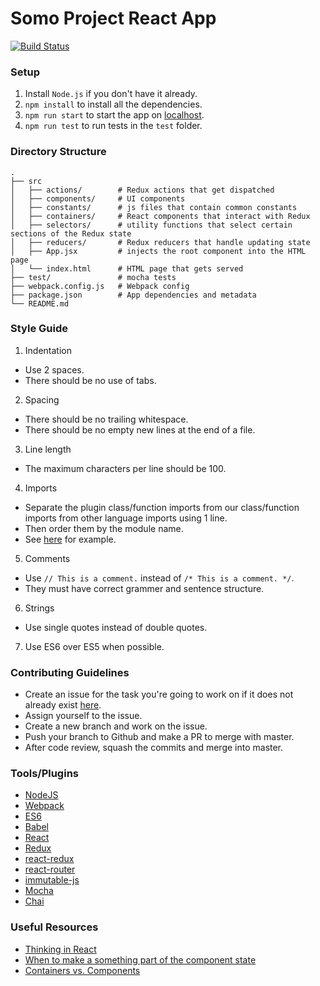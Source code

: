 # Somo Project React App

[![Build Status](https://circleci.com/gh/uwblueprint/somo-react.svg?style=shield&circle-token=445bca6f896b95053abd7429c03e39eb84d3ddcf)](https://circleci.com/gh/uwblueprint/somo-react)

### Setup
1. Install `Node.js` if you don't have it already.
2. `npm install` to install all the dependencies.
3. `npm run start` to start the app on [localhost](http://localhost:8080/).
4. `npm run test` to run tests in the `test` folder.

### Directory Structure
```
.
├── src
│   ├── actions/        # Redux actions that get dispatched
│   ├── components/     # UI components
│   ├── constants/      # js files that contain common constants
│   ├── containers/     # React components that interact with Redux
│   ├── selectors/      # utility functions that select certain sections of the Redux state
│   ├── reducers/       # Redux reducers that handle updating state
│   ├── App.jsx         # injects the root component into the HTML page
│   └── index.html      # HTML page that gets served
├── test/               # mocha tests
├── webpack.config.js   # Webpack config
├── package.json        # App dependencies and metadata
└── README.md
```

### Style Guide
1. Indentation
  * Use 2 spaces.
  * There should be no use of tabs.
2. Spacing
  * There should be no trailing whitespace.
  * There should be no empty new lines at the end of a file.
3. Line length
  * The maximum characters per line should be 100.
4. Imports
  * Separate the plugin class/function imports from our class/function imports from other language imports using 1 line.
  * Then order them by the module name.
  * See [here](src/App.jsx) for example.
5. Comments
  * Use `// This is a comment.` instead of `/* This is a comment. */`.
  * They must have correct grammer and sentence structure.
6. Strings
  * Use single quotes instead of double quotes.
7. Use ES6 over ES5 when possible.


### Contributing Guidelines
* Create an issue for the task you're going to work on if it does not already exist [here](https://github.com/uwblueprint/somo/issues).
* Assign yourself to the issue.
* Create a new branch and work on the issue.
* Push your branch to Github and make a PR to merge with master.
* After code review, squash the commits and merge into master.

### Tools/Plugins
* [NodeJS](https://nodejs.org)
* [Webpack](https://webpack.github.io)
* [ES6](https://babeljs.io/docs/learn-es2015)
* [Babel](https://babeljs.io)
* [React](https://facebook.github.io/react)
* [Redux](http://redux.js.org)
* [react-redux](https://github.com/reactjs/react-redux)
* [react-router](https://github.com/ReactTraining/react-router)
* [immutable-js](https://facebook.github.io/immutable-js)
* [Mocha](https://mochajs.org)
* [Chai](http://chaijs.com)

### Useful Resources
* [Thinking in React](https://facebook.github.io/react/docs/thinking-in-react.html)
* [When to make a something part of the component state](https://twitter.com/dan_abramov/status/749710501916139520)
* [Containers vs. Components](https://medium.com/@dan_abramov/smart-and-dumb-components-7ca2f9a7c7d0#.83k2l937e)
